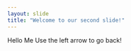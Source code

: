 ```yaml
---
layout: slide
title: "Welcome to our second slide!"
---
```

Hello Me
Use the left arrow to go back!
